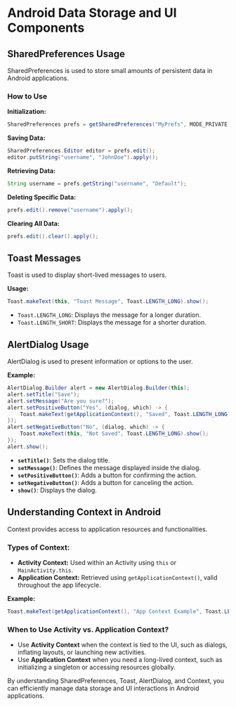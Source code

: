 # Android Data Storage and UI Components

## SharedPreferences Usage
SharedPreferences is used to store small amounts of persistent data in Android applications.

### How to Use
**Initialization:**
```java
SharedPreferences prefs = getSharedPreferences("MyPrefs", MODE_PRIVATE);
```

**Saving Data:**
```java
SharedPreferences.Editor editor = prefs.edit();
editor.putString("username", "JohnDoe").apply();
```

**Retrieving Data:**
```java
String username = prefs.getString("username", "Default");
```

**Deleting Specific Data:**
```java
prefs.edit().remove("username").apply();
```

**Clearing All Data:**
```java
prefs.edit().clear().apply();
```

## Toast Messages
Toast is used to display short-lived messages to users.

**Usage:**
```java
Toast.makeText(this, "Toast Message", Toast.LENGTH_LONG).show();
```
- `Toast.LENGTH_LONG`: Displays the message for a longer duration.
- `Toast.LENGTH_SHORT`: Displays the message for a shorter duration.

## AlertDialog Usage
AlertDialog is used to present information or options to the user.

**Example:**
```java
AlertDialog.Builder alert = new AlertDialog.Builder(this);
alert.setTitle("Save");
alert.setMessage("Are you sure?");
alert.setPositiveButton("Yes", (dialog, which) -> {
    Toast.makeText(getApplicationContext(), "Saved", Toast.LENGTH_LONG).show();
});
alert.setNegativeButton("No", (dialog, which) -> {
    Toast.makeText(this, "Not Saved", Toast.LENGTH_LONG).show();
});
alert.show();
```
- **`setTitle()`**: Sets the dialog title.
- **`setMessage()`**: Defines the message displayed inside the dialog.
- **`setPositiveButton()`**: Adds a button for confirming the action.
- **`setNegativeButton()`**: Adds a button for canceling the action.
- **`show()`**: Displays the dialog.

## Understanding Context in Android
Context provides access to application resources and functionalities.

### Types of Context:
- **Activity Context:** Used within an Activity using `this` or `MainActivity.this`.
- **Application Context:** Retrieved using `getApplicationContext()`, valid throughout the app lifecycle.

**Example:**
```java
Toast.makeText(getApplicationContext(), "App Context Example", Toast.LENGTH_SHORT).show();
```

### When to Use Activity vs. Application Context?
- Use **Activity Context** when the context is tied to the UI, such as dialogs, inflating layouts, or launching new activities.
- Use **Application Context** when you need a long-lived context, such as initializing a singleton or accessing resources globally.

By understanding SharedPreferences, Toast, AlertDialog, and Context, you can efficiently manage data storage and UI interactions in Android applications.

